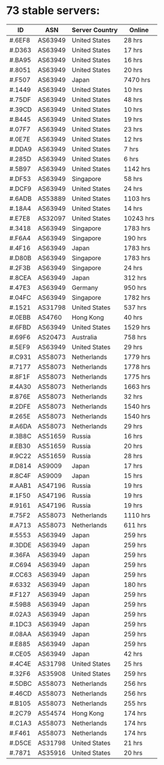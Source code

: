 # 73 stable servers:

| ID | ASN | Server Country | Online |
| ------ | ------ | ------ | ------ |
| #.6EF8 | AS63949 | United States | 28 hrs |
| #.D363 | AS63949 | United States | 17 hrs |
| #.BA95 | AS63949 | United States | 16 hrs |
| #.8051 | AS63949 | United States | 20 hrs |
| #.F507 | AS63949 | Japan | 7470 hrs |
| #.1449 | AS63949 | United States | 10 hrs |
| #.75DF | AS63949 | United States | 48 hrs |
| #.39CD | AS63949 | United States | 10 hrs |
| #.B445 | AS63949 | United States | 19 hrs |
| #.07F7 | AS63949 | United States | 23 hrs |
| #.0E7E | AS63949 | United States | 12 hrs |
| #.DDA9 | AS63949 | United States | 7 hrs |
| #.285D | AS63949 | United States | 6 hrs |
| #.5B97 | AS63949 | United States | 1142 hrs |
| #.DF53 | AS63949 | Singapore | 58 hrs |
| #.DCF9 | AS63949 | United States | 24 hrs |
| #.6ADB | AS53889 | United States | 1103 hrs |
| #.18A4 | AS63949 | United States | 14 hrs |
| #.E7E8 | AS32097 | United States | 10243 hrs |
| #.3418 | AS63949 | Singapore | 1783 hrs |
| #.F6A4 | AS63949 | Singapore | 190 hrs |
| #.4F16 | AS63949 | Japan | 1783 hrs |
| #.D80B | AS63949 | Singapore | 1783 hrs |
| #.2F3B | AS63949 | Singapore | 24 hrs |
| #.8CEA | AS63949 | Japan | 312 hrs |
| #.47E3 | AS63949 | Germany | 950 hrs |
| #.04FC | AS63949 | Singapore | 1782 hrs |
| #.1521 | AS31798 | United States | 537 hrs |
| #.0EBB | AS4760 | Hong Kong | 40 hrs |
| #.6FBD | AS63949 | United States | 1529 hrs |
| #.69F6 | AS20473 | Australia | 758 hrs |
| #.5EF9 | AS63949 | United States | 29 hrs |
| #.C931 | AS58073 | Netherlands | 1779 hrs |
| #.7177 | AS58073 | Netherlands | 1778 hrs |
| #.8F1F | AS58073 | Netherlands | 1775 hrs |
| #.4A30 | AS58073 | Netherlands | 1663 hrs |
| #.876E | AS58073 | Netherlands | 32 hrs |
| #.2DFE | AS58073 | Netherlands | 1540 hrs |
| #.265E | AS58073 | Netherlands | 1540 hrs |
| #.A6DA | AS58073 | Netherlands | 29 hrs |
| #.3B8C | AS51659 | Russia | 16 hrs |
| #.EB30 | AS51659 | Russia | 20 hrs |
| #.9C22 | AS51659 | Russia | 28 hrs |
| #.D814 | AS9009 | Japan | 17 hrs |
| #.8C4F | AS9009 | Japan | 15 hrs |
| #.AAB1 | AS47196 | Russia | 19 hrs |
| #.1F50 | AS47196 | Russia | 19 hrs |
| #.9161 | AS47196 | Russia | 19 hrs |
| #.75F2 | AS58073 | Netherlands | 1110 hrs |
| #.A713 | AS58073 | Netherlands | 611 hrs |
| #.5553 | AS63949 | Japan | 259 hrs |
| #.3DDE | AS63949 | Japan | 259 hrs |
| #.36FA | AS63949 | Japan | 259 hrs |
| #.C694 | AS63949 | Japan | 259 hrs |
| #.CC63 | AS63949 | Japan | 259 hrs |
| #.6332 | AS63949 | Japan | 180 hrs |
| #.F127 | AS63949 | Japan | 259 hrs |
| #.59B8 | AS63949 | Japan | 259 hrs |
| #.02A3 | AS63949 | Japan | 259 hrs |
| #.1DC3 | AS63949 | Japan | 259 hrs |
| #.08AA | AS63949 | Japan | 259 hrs |
| #.E885 | AS63949 | Japan | 259 hrs |
| #.CE05 | AS63949 | Japan | 42 hrs |
| #.4C4E | AS31798 | United States | 25 hrs |
| #.32F6 | AS35908 | United States | 259 hrs |
| #.5DBC | AS58073 | Netherlands | 256 hrs |
| #.46CD | AS58073 | Netherlands | 256 hrs |
| #.B105 | AS58073 | Netherlands | 255 hrs |
| #.2C79 | AS54574 | Hong Kong | 174 hrs |
| #.C1A3 | AS58073 | Netherlands | 174 hrs |
| #.F461 | AS58073 | Netherlands | 174 hrs |
| #.D5CE | AS31798 | United States | 21 hrs |
| #.7871 | AS35916 | United States | 20 hrs |

